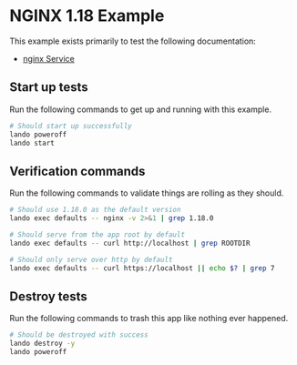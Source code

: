 # NGINX 1.18 Example

This example exists primarily to test the following documentation:

* [nginx Service](https://docs.lando.dev/plugins/nginx)

## Start up tests

Run the following commands to get up and running with this example.

```bash
# Should start up successfully
lando poweroff
lando start
```

## Verification commands

Run the following commands to validate things are rolling as they should.

```bash
# Should use 1.18.0 as the default version
lando exec defaults -- nginx -v 2>&1 | grep 1.18.0

# Should serve from the app root by default
lando exec defaults -- curl http://localhost | grep ROOTDIR

# Should only serve over http by default
lando exec defaults -- curl https://localhost || echo $? | grep 7
```

## Destroy tests

Run the following commands to trash this app like nothing ever happened.

```bash
# Should be destroyed with success
lando destroy -y
lando poweroff
```

